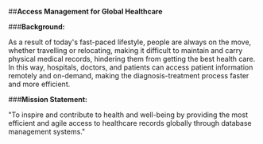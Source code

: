 ##**Access Management for Global Healthcare**

###**Background:**

As a result of today's fast-paced lifestyle, people are always on the move,
whether travelling or relocating, making it difficult to maintain and carry
physical medical records, hindering them from getting the best health care.
In this way, hospitals, doctors, and patients can access patient information
remotely and on-demand, making the diagnosis-treatment process faster
and more efficient.

###**Mission Statement:**

"To inspire and contribute to health and well-being by providing the most
efficient and agile access to healthcare records globally through database
management systems."
